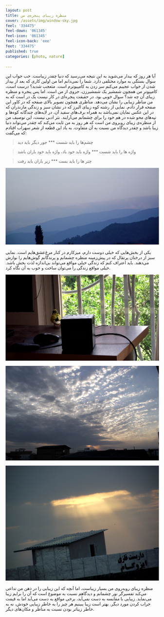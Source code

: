 ```yaml
---
layout: post 
title: منظره زیبای پنجره‌ی من
cover: /assets/img/window-sky.jpg
feel: '334475'
feel-down: '061345'
feel-icon: '061345'
feel-icon-back: 'eee'
feet: '334475'
published: true
categories: [photo, nature]

---
```

آیا هر روز که بیدار می‌شوید به این نتیجه می‌رسید که دنیا چقدر زیباست. خب جواب این سوال بستگی به موارد مختلفی دارد. شما را نمی‌دانم اما من اولین کاری که بعد از بیدار شدن از خواب عجیبم می‌کنم سر زدن به کامپیوترم است. متعجب شدید؟ درست است، کامپیوتر من همچون شمشیر یک  شمشیرزن، جزوی از من است. اما پس پنجره و منظره زیبای آن چه شد؟
سوال خوبی بود. در حقیقت پنجره‌ای در کار نیست یک در است که به من مناظر زیبایی را نشان می‌دهد. مناظری همچون تصویر بالای صفحه که در کاور این صفحه قرار دادم. نمایی از رشته کوه زیبای البرز که در نشان سبز و زندگی مازندران که در این عکس نمایان نمی‌باشد به همراه برف‌های سفید آن، در لایه‌های چندگانه کوه‌ها و تپه‌های محو شده در هم خود را برای چشمانم می‌آرایند. نثر ادبی نیست، این توصیف من از منظره‌ی زیبای روبروی من است که هر روز به من ثابت می‌کند که چقدر می‌تواند دنیا زیبا باشد و چقدر دیدگاه من نسبت به آن متفاوت.
به یاد این قطعه از شعر سهراب افتادم که می‌گفت:

> چشم‌ها را باید شست  *** جور دیگر باید دید

> واژه ها را باید شست *** واژه باید خود باد، واژه باید خود باران باشد

> چتر ها را باید بست *** زیر باران باید رفت

![محو شدن کوه‌ها](/assets/img/mountain-layers.jpg)

یکی از بخش‌هایی که خیلی دوست دارم، میزکارم در کنار مرغ‌عشق‌هایم است. نمایی سبز از درختان پرتقال که در پیش‌زمینه منظره چشمانم و پرندگانم گوش‌هایم را نوازش می‌دهند. باید اعتراف کنم که زندگی خیلی مواقع می‌تواند بی‌اندازه لذت بخش باشد. خیلی مواقع زندگی را می‌توان ساخت و خوب به آن نگاه کرد.

![window prison](/assets/img/window-prison.jpg)

![آسمان زیبای پنجره](/assets/img/view-window.jpg)

![آخر الزمان](/assets/img/apocolypse-window.jpg)

منظره زیبای روبه‌روی من بسیار زیباست، اما آنچه که این زیبایی را در ذهن من تداعی می‌کند تفسیرگر نور چشمانم و دیدگاهم نسبت به موضوع است که آن را برایم زیبا می‌نماید. زیبایی با مقایسه به دست نمی‌آید، برخی مواقع به‌ دست می‌آید اما به قیمت خراب کردن مورد دیگر. بهتر است زیبا ببینیم هر چیز را به خاطر زیبایی خودش، نه به خاطر زیباتر بودن نسبت به مناظر و مکان‌های دیگر.